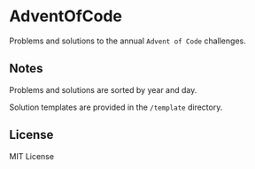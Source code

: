 # AdventOfCode

Problems and solutions to the annual `Advent of Code` challenges.

## Notes

Problems and solutions are sorted by year and day.

Solution templates are provided in the `/template` directory.

## License

MIT License
